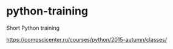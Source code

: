 # python-training

Short Python training

https://compscicenter.ru/courses/python/2015-autumn/classes/
